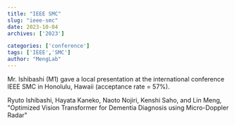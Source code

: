 ```yaml
---
title: "IEEE SMC"
slug: "ieee-smc"
date: 2023-10-04
archives: ['2023']

categories: ['conference']
tags: ['IEEE','SMC']
author: "MengLab"
---
```

Mr. Ishibashi (M1) gave a local presentation at the international conference IEEE SMC in Honolulu, Hawaii (acceptance rate = 57%).

Ryuto Ishibashi, Hayata Kaneko, Naoto Nojiri, Kenshi Saho, and Lin Meng, "Optimized Vision Transformer for Dementia Diagnosis using Micro-Doppler Radar"

